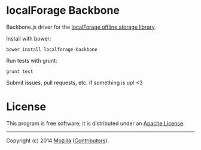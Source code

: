 # localForage Backbone

Backbone.js driver for the
[localForage offline storage library](https://github.com/mozilla/localForage).

Install with bower:

    bower install localforage-backbone

Run tests with grunt:

    grunt test

Submit issues, pull requests, etc. if something is up! <3

# License

This program is free software; it is distributed under an
[Apache License](http://github.com/mozilla/localForage-backbone/blob/master/LICENSE).

---

Copyright (c) 2014 [Mozilla](https://mozilla.org)
([Contributors](https://github.com/mozilla/localForage-backbone/graphs/contributors)).
